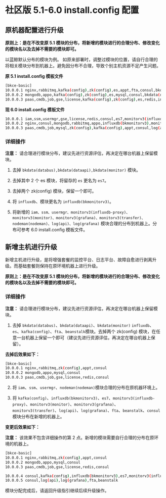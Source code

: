 # 社区版 5.1-6.0 install.config 配置

## 原机器配置进行升级

**原则上：是在不改变原 5.1 模块的分布，将新增的模块进行的合理分布、修改变化的模块名以及去掉不需要的模块即可。**

以蓝鲸默认分布的模块为例。
如原来部署时，调整过模块的位置，请自行合理的将相关模块分布到机器上。避免因分布不合理，导致个别主机资源不足产生问题。

**原 5.1 install.config 模板文件**

```bash
[bkce-basic]
10.0.0.1 nginx,rabbitmq,kafka(config),zk(config),es,appt,fta,consul,bkdata(databus)
10.0.0.2 mongodb,appo,kafka(config),zk(config),es,mysql,consul,bkdata(dataapi),beanstalk
10.0.0.3 paas,cmdb,job,gse,license,kafka(config),zk(config),es,redis,influxdb,consul,bkdata(monitor)
```

**现 6.0 install.config 模板文件**

```bash
10.0.0.1 iam,ssm,usermgr,gse,license,redis,consul,es7,monitorv3(influxdb-proxy),monitorv3(monitor),monitorv3(grafana)
10.0.0.2 nginx,consul,mongodb,rabbitmq,appo,influxdb(bkmonitorv3),monitorv3(transfer),fta,beanstalk
10.0.0.3 paas,cmdb,job,mysql,zk(config),kafka(config),appt,consul,log(api),nodeman(nodeman),log(grafana)
```

### 详细操作

**注意：** 请合理进行模块分布，建议先进行资源评估，再决定在哪台机器上保留模块。

1. 去掉 `bkdata(databus),bkdata(dataapi),bkdata(monitor)` 模块。

2. 去掉其中 2 个 es 模块，将留存的 `es` 更名为 `es7`。

3. 去掉两个 zk(config) 模块，保留一个即可。

4. 将 `influxdb`、模块更名为 `influxdb(bkmonitorv3)`。

5. 将新增的 `iam、ssm、usermgr、monitorv3(influxdb-proxy)、monitorv3(monitor)、monitorv3(grafana)、monitorv3(transfer)、nodeman(nodeman)、log(api)、log(grafana)` 模块合理的分布到机器上。分布可参考 6.0 install.config 模板文件。

## 新增主机进行升级

新增主机进行升级，是将增强套餐的监控平台、日志平台、故障自愈进行剥离升级。而基础套餐则保持在原环境机器上进行升级。

**原则上：是在不改变原 5.1 模块的分布，将新增的模块进行的合理分布、修改变化的模块名以及去掉不需要的模块即可。**

### 详细操作

**注意：** 请合理进行模块分布，建议先进行资源评估，再决定在哪台机器上保留模块。

1. 去掉 `bkdata(databus)`、`bkdata(dataapi)`、`bkdata(monitor)` `influxdb`、`es`、`kafka(config)`、`fta`、`beanstalk`模块。去掉两个 zk(config) 模块，在任意一台机器上保留一个即可（建议先进行资源评估，再决定在哪台机器上保留）。

**去掉后效果如下：**

```bash
[bkce-basic]
10.0.0.1 nginx,rabbitmq,zk(config),appt,consul
10.0.0.2 mongodb,appo,mysql,consul
10.0.0.3 paas,cmdb,job,gse,license,redis,consul
```

2. 将 `iam`、`ssm`、`usermgr`、`nodeman(nodeman)`模块合理的分布在原机器环境上。

3. 将 `kafka(config)`、`influxdb(bkmonitorv3)`、`es7`、`monitorv3(influxdb-proxy)`、`monitorv3(monitor)`、`monitorv3(grafana)`、`monitorv3(transfer)`、`log(api)`、`log(grafana)`、`fta`、`beanstalk`、`consul` 模块分布在新增的机器上。

**变更后效果如下：**

**注意：** 该效果不包含详细操作的第 2 点。新增的模块需要自行合理的分布在原环境的机器上。

```bash
[bkce-basic]
10.0.0.1 nginx,rabbitmq,zk(config),appt,consul
10.0.0.2 mongodb,appo,mysql,consul
10.0.0.3 paas,cmdb,job,gse,license,redis,consul

10.0.0.4 consul,kafka(config),influxdb(bkmonitorv3),es7,monitorv3(influxdb-proxy),monitorv3(monitor),monitorv3(grafana),monitorv3(transfer)
10.0.0.5 consul,log(api),log(grafana),fta,beanstalk
```

模块分配完成后，请返回升级指引继续后续升级操作。
